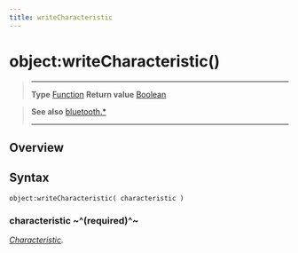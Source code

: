 ```yaml
---
title: writeCharacteristic
---
```

# object:writeCharacteristic()

> --------------------- ------------------------------------------------------------------------------------------
> __Type__              [Function](https://docs.coronalabs.com/api/type/Function.html)
> __Return value__      [Boolean](https://docs.coronalabs.com/api/type/Boolean.html)


> __See also__          [bluetooth.*](/plugin/bluetooth/)
> --------------------- ------------------------------------------------------------------------------------------

## Overview

## Syntax

	object:writeCharacteristic( characteristic )

### characteristic ~^(required)^~
_[Characteristic](/plugin/bluetooth/type/Characteristic/)._